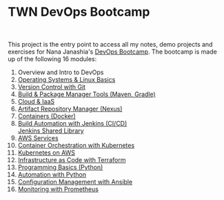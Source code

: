 # TWN DevOps Bootcamp
<br />

This project is the entry point to access all my notes, demo projects and exercises for Nana Janashia's [DevOps Bootcamp](https://www.techworld-with-nana.com/devops-bootcamp). The bootcamp is made up of the following 16 modules:

1. Overview and Intro to DevOps
2. [Operating Systems & Linux Basics](https://github.com/antedotee/devops-bootcamp-02-linux)
3. [Version Control with Git](https://github.com/antedotee/devops-bootcamp-03-git)
4. [Build & Package Manager Tools (Maven, Gradle)](https://github.com/antedotee/devops-bootcamp-04-buildtools)
5. [Cloud & IaaS](https://github.com/antedotee/devops-bootcamp-05-cloud-iaas-basics)
6. [Artifact Repository Manager (Nexus)](https://github.com/antedotee/devops-bootcamp-06-artifact-repository)
7. [Containers (Docker)](https://github.com/antedotee/devops-bootcamp-07-docker)
8. [Build Automation with Jenkins (CI/CD)](https://github.com/antedotee/devops-bootcamp-08-jenkins)\
   [Jenkins Shared Library](https://github.com/antedotee/devops-bootcamp-jenkins-shared-library)
9. [AWS Services](https://github.com/antedotee/devops-bootcamp-09-aws-services)
10. [Container Orchestration with Kubernetes](https://github.com/antedotee/devops-bootcamp-10-kubernetes)
11. [Kubernetes on AWS](https://github.com/antedotee/devops-bootcamp-11-k8s-aws-eks)
12. [Infrastructure as Code with Terraform](https://github.com/antedotee/devops-bootcamp-12-terraform)
13. [Programming Basics (Python)](https://github.com/antedotee/devops-bootcamp-13-python-basics)
14. [Automation with Python](https://github.com/antedotee/devops-bootcamp-14-python-automation)
15. [Configuration Management with Ansible](https://github.com/antedotee/devops-bootcamp-15-ansible)
16. [Monitoring with Prometheus](https://github.com/antedotee/devops-bootcamp-16-prometheus)
